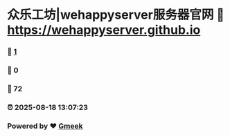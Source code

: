 # 众乐工坊|wehappyserver服务器官网 :link: https://wehappyserver.github.io 
### :page_facing_up: [1](https://wehappyserver.github.io/tag.html) 
### :speech_balloon: 0 
### :hibiscus: 72 
### :alarm_clock: 2025-08-18 13:07:23 
### Powered by :heart: [Gmeek](https://github.com/Meekdai/Gmeek)
